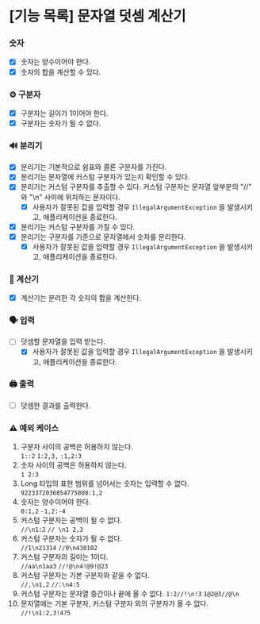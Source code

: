 # [기능 목록] 문자열 덧셈 계산기

### 숫자

- [x] 숫자는 양수이어야 한다.
- [x] 숫자의 합을 계산할 수 있다.

### ⚙️ 구분자

- [x] 구분자는 길이가 1이어야 한다.
- [x] 구분자는 숫자가 될 수 없다.

### 🔊 분리기

- [x] 분리기는 기본적으로 쉼표와 콜론 구분자를 가진다.
- [x] 분리기는 문자열에 커스텀 구분자가 있는지 확인할 수 있다.
- [x] 분리기는 커스텀 구분자를 추출할 수 있다. 커스텀 구분자는 문자열 앞부분의 "//" 와 "\n" 사이에 위치하는 문자이다.
  - [x] 사용자가 잘못된 값을 입력할 경우 `IllegalArgumentException` 을 발생시키고, 애플리케이션을 종료한다.
- [x] 분리기는 커스텀 구분자를 가질 수 있다.
- [x] 분리기는 구분자를 기준으로 문자열에서 숫자를 분리한다.
    - [x] 사용자가 잘못된 값을 입력할 경우 `IllegalArgumentException` 을 발생시키고, 애플리케이션을 종료한다.

### 📐 계산기

- [x] 계산기는 분리한 각 숫자의 합을 계산한다.

### 🗣️ 입력

- [ ] 덧셈할 문자열을 입력 받는다.
  - [x] 사용자가 잘못된 값을 입력할 경우 `IllegalArgumentException` 을 발생시키고, 애플리케이션을 종료한다.

### 🖨️ 출력

- [ ] 덧셈한 결과를 출력한다.

### ⚠️ 예외 케이스

1. 구분자 사이의 공백은 허용하지 않는다.<br>
`1::2`
`1:2,3,`
`:1,2:3`
2. 숫자 사이의 공백은 허용하지 않는다.<br>
`1 2:3`
3. Long 타입의 표현 범위를 넘어서는 숫자는 입력할 수 없다.<br>
`9223372036854775808:1,2`
4. 숫자는 양수이어야 한다.<br>
`0:1,2`
`-1,2:-4`
5. 커스텀 구분자는 공백이 될 수 없다.<br>
`//\n1:2`
`// \n1 2,3`
6. 커스텀 구분자는 숫자가 될 수 없다.<br>
`//1\n21314`
`//0\n430102`
7. 커스텀 구분자의 길이는 1이다.<br>
`//aa\n1aa3`
`//!@\n4!@9!@23`
8. 커스텀 구분자는 기본 구분자와 같을 수 없다.<br>
`//,\n1,2`
`//:\n4:5`
9. 커스텀 구분자는 문자열 중간이나 끝에 올 수 없다.
`1:2//!\n!3`
`1@2@3//@\n`
10. 문자열에는 기본 구분자, 커스텀 구분자 외의 구분자가 올 수 없다.<br>
`//!\n1:2,3!4?5`